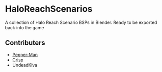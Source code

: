 # HaloReachScenarios
A collection of Halo Reach Scenario BSPs in Blender. Ready to be exported back into the game

## Contributers
- [Pepper-Man](https://github.com/Pepper-Man)
- [Crisp](https://github.com/ILoveAGoodCrisp)
- UndeadKiva
